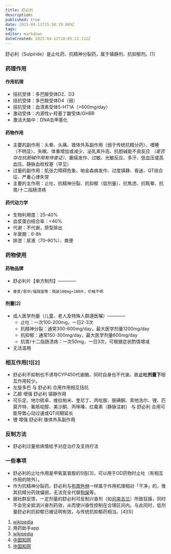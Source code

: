 ```yaml
---
title: 舒必利
description: 
published: true
date: 2025-04-11T15:58:39.009Z
tags: 
editor: markdown
dateCreated: 2025-04-12T10:05:12.112Z
---
```


舒必利（Sulpiride）是止吐药、抗精神分裂药，属于镇静剂、抗抑郁剂。[1]
### 药理作用
#### 作用机理
- 拮抗受体：多巴胺受体D2、D3
- 拮抗受体：多巴胺受体D4（弱）
- 拮抗受体：血清素受体5-HT1A（>600mg/day）
- 激动受体：内源性γ-羟基丁酸受体/GHBR
- 激活大脑中：DNA去甲基化
#### 药物作用
- 主要的副作用：头晕、头痛、锥体外系副作用（弱于传统抗精分药）、嗜睡（不明显）、失眠、体重增加或减少、泌乳素升高、抗胆碱能不良反应 *（是否存在抗胆碱作用有待查证）*、癫痫发作、过敏、光敏反应、多汗、低血压或高血压、静脉血栓栓塞（罕见）
- 过量的副作用：肌张力障碍危象、帕金森病发作、过度镇静、昏迷、QT综合征、严重心律失常
- 主要的主作用：止吐、抗精神分裂、抗抑郁（低剂量）、抗焦虑、抗眩晕、抗胃/十二指肠溃疡
#### 药代动力学
- 生物利用度：25–40%
- 血浆蛋白结合率：<40%
- 代谢：不代谢，原型排出
- 半衰期：6-8h
- 排泄：尿液（70–90%）、粪便
### 药物使用
#### 药物品牌
- 舒必利片【单方制剂】————
-     康普/恩华/福瑞堂等：瓶装100mg×100片，价格不明
#### 剂量[2]
- 成人医学剂量（儿童、老人及特殊人群遵医嘱）————
  - 止吐：一次100-200mg，一日2-3次
  - 抗精神分裂：通常300-600mg/day，最大医学剂量1200mg/day
  - 抗抑郁：通常150-300mg/day，最大医学剂量600mg/day
  - 抗胃/十二指肠溃疡：一次50mg，一日3次，可根据症状酌情增减
- 无法滥用
### 相互作用[1][2]
- 舒必利不抑制也不诱导CYP450代谢酶，同时自身也不代谢，故**止吐剂量下**相互作用较少。
- 左旋多巴 与 舒必利 合用作用相互拮抗
- 乙醇 增强 舒必利 镇静作用
- 可乐定、地尔硫卓、维拉帕米、奎尼丁、丙吡胺、胺碘酮、索他洛尔、锂、匹莫齐特、氟哌啶醇、美沙酮、丙咪嗪、红霉素（静脉注射） 与 舒必利 合用可能导致心动过速或QT间期延长
- 锂 增强 舒必利 锥体外系副作用
### 反制方法
- 舒必利过量依病情给予对症治疗及支持疗法
### 一些事项
- 舒必利的止吐作用是甲氧氯普胺的5倍[3]，可以用于OD药物时止吐（有相互作用的除外）。
- 作为抗精神分裂药，舒必利与[布南色林](/drugs/布南色林)一样属于作用机理相对「干净」的，惟其抗精分药效偏弱，无法完全代替[狗屎](/drugs/喹硫平.md)等。
- 据社群反馈，一定剂量的舒必利可反制兴奋剂（如[司来吉兰](https://overspeed-wiki.github.io/%E5%8F%B8%E6%9D%A5%E5%90%89%E5%85%B0-%E8%8B%AF%E4%B9%99%E8%83%BA-%E5%AE%89%E9%9D%9E%E4%BB%96%E9%85%AE/)）所致狂躁，同时不会完全抵消兴奋剂药效，从而使兴奋性控制在合理区间内。与此同时，低剂量舒必利抗抑郁已被证明有效，与传统抗抑郁药相当。[4][5]

1.	[wikipedia](https://en.wikipedia.org/wiki/Sulpiride)
2.  用药助手app
3.  [wikipedia](https://zh.wikipedia.org/wiki/%E8%88%92%E5%BF%85%E5%88%A9)
4.  [中国知网](https://www.cnki.net/KCMS/detail/detail.aspx?dbcode=CJFD&dbname=CJFDLAST2020&filename=ZXJH202026126)
5.  [中国知网](https://www.cnki.net/KCMS/detail/detail.aspx?dbcode=CJFD&dbname=CJFDLAST2020&filename=JYJY201912081)

